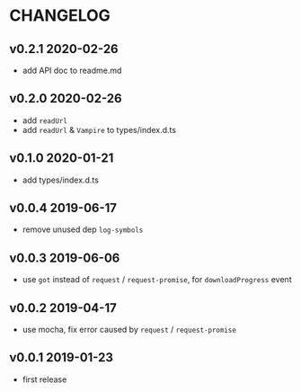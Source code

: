 # CHANGELOG

## v0.2.1 2020-02-26

- add API doc to readme.md

## v0.2.0 2020-02-26

- add `readUrl`
- add `readUrl` & `Vampire` to types/index.d.ts

## v0.1.0 2020-01-21

- add types/index.d.ts

## v0.0.4 2019-06-17

- remove unused dep `log-symbols`

## v0.0.3 2019-06-06

- use `got` instead of `request` / `request-promise`, for `downloadProgress` event

## v0.0.2 2019-04-17

- use mocha, fix error caused by `request` / `request-promise`

## v0.0.1 2019-01-23

- first release
